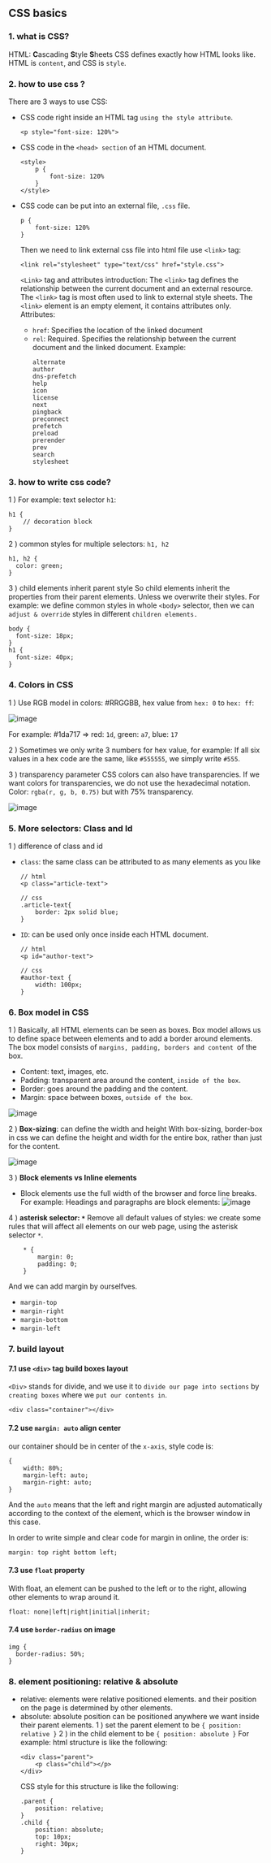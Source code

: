 ## CSS basics
### 1. what is CSS?
HTML: **C**ascading **S**tyle **S**heets
CSS defines exactly how HTML looks like.
HTML is `content`, and CSS is `style`.
### 2. how to use css ?
There are 3 ways to use CSS:
*  CSS code right inside an HTML tag `using the style attribute`.
	```
	<p style="font-size: 120%">
	```

* CSS code in the `<head> section` of an HTML document.
	```
	<style>
		p {
			font-size: 120%
		}
	</style>
	```
* CSS code can be put into an external file, `.css` file.
	```
	p {
		font-size: 120%
	}
	```
	Then we need to link external css file into html file use `<link>` tag: 
	```
	<link rel="stylesheet" type="text/css" href="style.css">
	```
	`<Link>` tag and attributes introduction:
	The  `<link>`  tag defines the relationship between the current document and an external resource. The  `<link>`  tag is most often used to link to external style sheets. The  `<link>`  element is an empty element, it contains attributes only.
	Attributes:
	- `href`:  Specifies the location of the linked document
	- `rel`: Required. Specifies the relationship between the current document and the linked document. Example: 
		```
		alternate  
		author  
		dns-prefetch  
		help  
		icon  
		license  
		next  
		pingback  
		preconnect  
		prefetch  
		preload  
		prerender  
		prev  
		search  
		stylesheet
		```
	
### 3. how to write css code?
1 )  For example: 
text selector `h1`: 
```
h1 {
	// decoration block
}
```
2 )  common styles for multiple selectors: `h1, h2`
```
h1, h2 {
  color: green;
}
```
3 ) child elements inherit parent style
So child elements inherit the properties from their parent elements. Unless we overwrite their styles. For example: we define common styles in whole `<body>` selector, then we can `adjust & override` styles in different `children elements.`
```
body {
  font-size: 18px;
}
h1 {
  font-size: 40px;
}
```

### 4. Colors in CSS
1 ) Use RGB model in colors: #RRGGBB, hex value from `hex: 0` to `hex: ff`:

![image](../assets/colorcss.png ':size=444x252')

For example: #1da717 => red: `1d`, green: `a7`, blue: `17`

2 ) Sometimes we only write 3 numbers for hex value, for example:
If all six values in a hex code are the same, like `#555555`, we simply write `#555`.

3 ) transparency parameter
CSS colors can also have transparencies. If we want colors for transparencies, we do not use the hexadecimal notation.  Color: `rgba(r, g, b, 0.75)` but with 75% transparency.

![image](../assets/transparency.png ':size=663x128')

### 5. More selectors: Class and Id
1 ) difference of class and id
* `class`:  the same class can be attributed to as many elements as you like
	```
	// html
	<p class="article-text">
	
	// css
	.article-text{
	    border: 2px solid blue;
	}
	```


* `ID`:  can be used only once inside each HTML document.
	```
	// html
	<p id="author-text">
	
	// css
	#author-text {
	    width: 100px;
	}
	```
### 6. Box model in CSS
1 ) Basically, all HTML elements can be seen as boxes. Box model allows us to define space between elements and to add a border around elements. The box model consists of `margins, padding, borders and content `of the box.
* Content: text, images, etc.
* Padding: transparent area around the content, `inside of the box`.
* Border: goes around the padding and the content.
* Margin: space between boxes, `outside of the box`.

![image](../assets/boxcss.png ':size=360x264')

2 ) **Box-sizing**: can define the width and height
With box-sizing, border-box in css we can define the height and width for the entire box, rather than just for the content.

![image](../assets/boxsizing.png ':size=352x261')

3 )  **Block elements vs Inline elements**
* Block elements use the full width of the browser and force line breaks.
	For example: Headings and paragraphs are block elements:
	![image](../assets/inlineblock.png ':size=531x230')

 4 ) **asterisk selector: `*`**
Remove all default values of styles: we create some rules that will affect all elements on our web page, using the asterisk selector `*`.
```
    * {
        margin: 0;
        padding: 0;
    }
```

And we can add margin by ourselfves.
-   `margin-top`
-   `margin-right`
-   `margin-bottom`
-   `margin-left`

### 7. build layout
#### 7.1 use `<div>` tag  build boxes layout
`<Div>` stands for divide, and we use it to `divide our page into sections` by `creating boxes` where we `put our contents in`.
```
<div class="container"></div>
```
#### 7.2  use `margin: auto` align center
our container should be in center of the `x-axis`, style code is:
```
{
    width: 80%;
    margin-left: auto;
    margin-right: auto;
}
``` 
And the `auto` means that the left and right margin are adjusted automatically
according to the context of the element, which is the browser window in this case.

In order to write simple and clear code for margin in online, the order is:
```
margin: top right bottom left; 
```

#### 7.3 use `float` property
With float, an element can be pushed to the left or to the right, allowing other elements to wrap around it.
```
float: none|left|right|initial|inherit;
```

#### 7.4 use `border-radius` on image
```
img {
  border-radius: 50%;
}
  ```

### 8. element positioning: relative & absolute
* relative: elements were relative positioned elements. and their position on the page is determined by other elements.
* absolute: absolute position can be positioned anywhere we want inside their parent elements.
1 ) set the parent element to be `{ position: relative }`
2 ) in the child element to be `{ position: absolute }`
For example: html structure is like the following:
	```
	<div class="parent">
		<p class="child"></p>
	</div>
	```
  CSS style for this structure is like the following:
	```
	.parent {
		position: relative;
	}
	.child {
		position: absolute;
		top: 10px;
		right: 30px;
	}
	```






